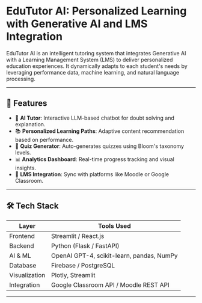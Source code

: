 # EduTutor AI: Personalized Learning with Generative AI and LMS Integration

EduTutor AI is an intelligent tutoring system that integrates Generative AI with a Learning Management System (LMS) to deliver personalized education experiences. It dynamically adapts to each student's needs by leveraging performance data, machine learning, and natural language processing.

---

## 🎯 Features

- 🤖 **AI Tutor**: Interactive LLM-based chatbot for doubt solving and explanation.
- 📚 **Personalized Learning Paths**: Adaptive content recommendation based on performance.
- 🧠 **Quiz Generator**: Auto-generates quizzes using Bloom's taxonomy levels.
- 📊 **Analytics Dashboard**: Real-time progress tracking and visual insights.
- 🔗 **LMS Integration**: Sync with platforms like Moodle or Google Classroom.

---

## 🛠️ Tech Stack

| Layer         | Tools Used                                      |
|---------------|--------------------------------------------------|
| Frontend      | Streamlit / React.js                            |
| Backend       | Python (Flask / FastAPI)                        |
| AI & ML       | OpenAI GPT-4, scikit-learn, pandas, NumPy       |
| Database      | Firebase / PostgreSQL                          |
| Visualization | Plotly, Streamlit                              |
| Integration   | Google Classroom API / Moodle REST API          |

---




